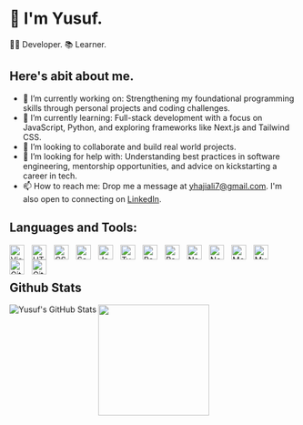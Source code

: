 # 👋 I'm Yusuf.

🧑‍💻 Developer. 📚 Learner.


## Here's abit about me.

- 🔭 I’m currently working on: Strengthening my foundational programming skills through personal projects and coding challenges.
- 🌱 I’m currently learning: Full-stack development with a focus on JavaScript, Python, and exploring frameworks like Next.js and Tailwind CSS.
- 👯 I’m looking to collaborate and build real world projects.
- 🤔 I’m looking for help with: Understanding best practices in software engineering, mentorship opportunities, and advice on kickstarting a career in tech.
- 📫 How to reach me: Drop me a message at yhajiali7@gmail.com. I'm also open to connecting on <a href="https://www.linkedin.com/in/yhajiali">LinkedIn</a>.


## Languages and Tools:


<img align="left" alt="Visual Studio Code" width="26px" src="https://cdn.jsdelivr.net/gh/devicons/devicon/icons/vscode/vscode-original.svg" style="padding-right:10px;" />
<img align="left" alt="HTML5" width="26px" src="https://cdn.jsdelivr.net/gh/devicons/devicon/icons/html5/html5-original.svg" style="padding-right:10px;" />
<img align="left" alt="CSS3" width="26px" src="https://cdn.jsdelivr.net/gh/devicons/devicon/icons/css3/css3-original.svg" style="padding-right:10px;" />
<img align="left" alt="Sass" width="26px" src="https://cdn.jsdelivr.net/gh/devicons/devicon/icons/tailwindcss/tailwindcss-original.svg" style="padding-right:10px;" />
<img align="left" alt="JavaScript" width="26px" src="https://cdn.jsdelivr.net/gh/devicons/devicon/icons/javascript/javascript-original.svg" style="padding-right:10px;" />
<img align="left" alt="TypeScript" width="26px" src="https://cdn.jsdelivr.net/gh/devicons/devicon/icons/typescript/typescript-original.svg" style="padding-right:10px;" />
<img align="left" alt="React" width="26px" src="https://cdn.jsdelivr.net/gh/devicons/devicon/icons/react/react-original.svg" style="padding-right:10px;" />
<img align="left" alt="Redux" width="26px" src="https://cdn.jsdelivr.net/gh/devicons/devicon/icons/redux/redux-original.svg" style="padding-right:10px;" />
<img align="left" alt="Nextjs" width="26px" src="https://cdn.jsdelivr.net/gh/devicons/devicon/icons/nextjs/nextjs-original.svg" style="padding-right:10px;" />
<img align="left" alt="Node.js" width="26px" src="https://cdn.jsdelivr.net/gh/devicons/devicon/icons/nodejs/nodejs-original.svg" style="padding-right:10px;" />
<img align="left" alt="MongoDB" width="26px" src="https://cdn.jsdelivr.net/gh/devicons/devicon/icons/mongodb/mongodb-original.svg" style="padding-right:10px;" />
<img align="left" alt="MySQL" width="26px" src="https://cdn.jsdelivr.net/gh/devicons/devicon/icons/mysql/mysql-original.svg" style="padding-right:10px;" />
<img align="left" alt="Git" width="26px" src="https://cdn.jsdelivr.net/gh/devicons/devicon/icons/git/git-original.svg" style="padding-right:10px;" />
<img align="left" alt="GitHub" width="26px" src="https://user-images.githubusercontent.com/3369400/139447912-e0f43f33-6d9f-45f8-be46-2df5bbc91289.png" style="padding-right:10px;" />

<br/><br/>

## Github Stats

<img align="left" alt="Yusuf's GitHub Stats" src="https://github-readme-stats.vercel.app/api?username=yhajiali&show_icons=true&hide_border=false&title_color=006CD2&icon_color=006CD2&bg_color=09131B&text_color=ffffff&border_color=0c1a25" />
<img style="height: 195px" src="https://github-readme-stats.vercel.app/api/top-langs/?username=yhajiali&show_icons=true&hide_border=false&title_color=006CD2&icon_color=006CD2&bg_color=09131B&text_color=ffffff&border_color=0c1a25&layout=compact"/>
